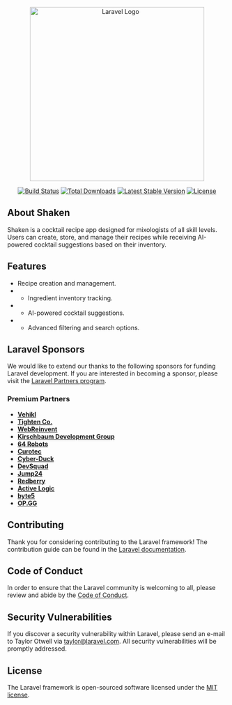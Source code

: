 <p align="center">
	<a href="https://shaken.iktaros.com/" target="_blank">
		<img src="https://raw.githubusercontent.com/laravel/art/master/logo-lockup/5%20SVG/2%20CMYK/1%20Full%20Color/laravel-logolockup-cmyk-red.svg" width="400" alt="Laravel Logo">
	</a>
</p>

<p align="center">
	<a href="https://github.com/laravel/framework/actions">
		<img src="https://github.com/laravel/framework/workflows/tests/badge.svg" alt="Build Status"></a>
	<a href="https://packagist.org/packages/laravel/framework"><img src="https://img.shields.io/packagist/dt/laravel/framework" alt="Total Downloads"></a>
	<a href="https://packagist.org/packages/laravel/framework"><img src="https://img.shields.io/packagist/v/laravel/framework" alt="Latest Stable Version"></a>
	<a href="https://packagist.org/packages/laravel/framework"><img src="https://img.shields.io/packagist/l/laravel/framework" alt="License"></a>
</p>

## About Shaken

Shaken is a cocktail recipe app designed for mixologists of all skill levels. Users can create, store, and manage their recipes while receiving AI-powered cocktail suggestions based on their inventory.

## Features


- Recipe creation and management. 
- - Ingredient inventory tracking. 
- - AI-powered cocktail suggestions. 
- - Advanced filtering and search options.

## Laravel Sponsors

We would like to extend our thanks to the following sponsors for funding Laravel development. If you are interested in becoming a sponsor, please visit the [Laravel Partners program](https://partners.laravel.com).

### Premium Partners

- **[Vehikl](https://vehikl.com/)**
- **[Tighten Co.](https://tighten.co)**
- **[WebReinvent](https://webreinvent.com/)**
- **[Kirschbaum Development Group](https://kirschbaumdevelopment.com)**
- **[64 Robots](https://64robots.com)**
- **[Curotec](https://www.curotec.com/services/technologies/laravel/)**
- **[Cyber-Duck](https://cyber-duck.co.uk)**
- **[DevSquad](https://devsquad.com/hire-laravel-developers)**
- **[Jump24](https://jump24.co.uk)**
- **[Redberry](https://redberry.international/laravel/)**
- **[Active Logic](https://activelogic.com)**
- **[byte5](https://byte5.de)**
- **[OP.GG](https://op.gg)**

## Contributing

Thank you for considering contributing to the Laravel framework! The contribution guide can be found in the [Laravel documentation](https://laravel.com/docs/contributions).

## Code of Conduct

In order to ensure that the Laravel community is welcoming to all, please review and abide by the [Code of Conduct](https://laravel.com/docs/contributions#code-of-conduct).

## Security Vulnerabilities

If you discover a security vulnerability within Laravel, please send an e-mail to Taylor Otwell via [taylor@laravel.com](mailto:taylor@laravel.com). All security vulnerabilities will be promptly addressed.

## License

The Laravel framework is open-sourced software licensed under the [MIT license](https://opensource.org/licenses/MIT).
<!--stackedit_data:
eyJoaXN0b3J5IjpbLTEyOTg2MjgzODMsMTUxODI2NTI4MiwtOT
k2ODExODg5XX0=
-->